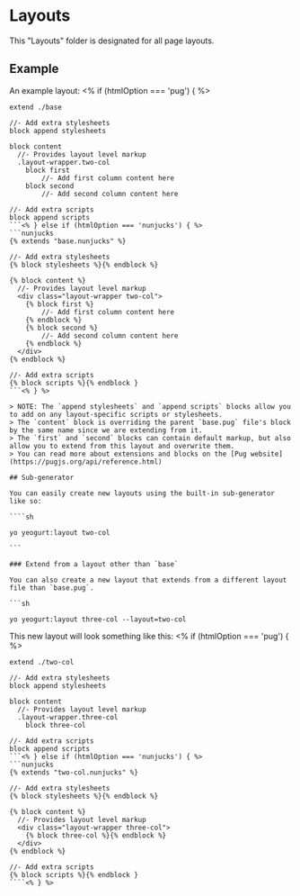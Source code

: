# Layouts

This "Layouts" folder is designated for all page layouts.

## Example

An example layout:
<% if (htmlOption === 'pug') { %>

````pug
extend ./base

//- Add extra stylesheets
block append stylesheets

block content
  //- Provides layout level markup
  .layout-wrapper.two-col
    block first
        //- Add first column content here
    block second
        //- Add second column content here

//- Add extra scripts
block append scripts
```<% } else if (htmlOption === 'nunjucks') { %>
```nunjucks
{% extends "base.nunjucks" %}

//- Add extra stylesheets
{% block stylesheets %}{% endblock %}

{% block content %}
  //- Provides layout level markup
  <div class="layout-wrapper two-col">
    {% block first %}
        //- Add first column content here
    {% endblock %}
    {% block second %}
        //- Add second column content here
    {% endblock %}
  </div>
{% endblock %}

//- Add extra scripts
{% block scripts %}{% endblock }
```<% } %>

> NOTE: The `append stylesheets` and `append scripts` blocks allow you to add on any layout-specific scripts or stylesheets.
> The `content` block is overriding the parent `base.pug` file's block by the same name since we are extending from it.
> The `first` and `second` blocks can contain default markup, but also allow you to extend from this layout and overwrite them.
> You can read more about extensions and blocks on the [Pug website](https://pugjs.org/api/reference.html)

## Sub-generator

You can easily create new layouts using the built-in sub-generator like so:

````sh

yo yeogurt:layout two-col

```

### Extend from a layout other than `base`

You can also create a new layout that extends from a different layout file than `base.pug`.

```sh

yo yeogurt:layout three-col --layout=two-col

````

This new layout will look something like this:
<% if (htmlOption === 'pug') { %>
```pug
extend ./two-col

//- Add extra stylesheets
block append stylesheets

block content
  //- Provides layout level markup
  .layout-wrapper.three-col
    block three-col

//- Add extra scripts
block append scripts
```<% } else if (htmlOption === 'nunjucks') { %>
```nunjucks
{% extends "two-col.nunjucks" %}

//- Add extra stylesheets
{% block stylesheets %}{% endblock %}

{% block content %}
  //- Provides layout level markup
  <div class="layout-wrapper three-col">
    {% block three-col %}{% endblock %}
  </div>
{% endblock %}

//- Add extra scripts
{% block scripts %}{% endblock }
````<% } %>
